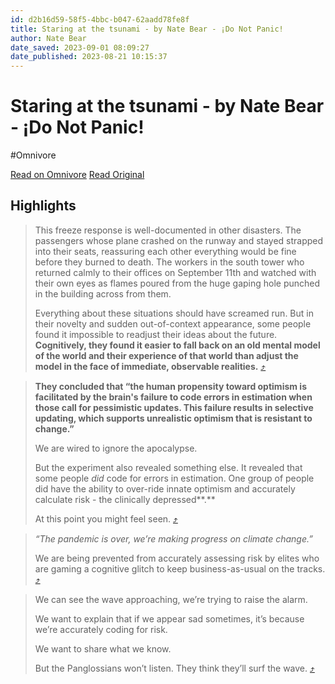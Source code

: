 ```yaml
---
id: d2b16d59-58f5-4bbc-b047-62aadd78fe8f
title: Staring at the tsunami - by Nate Bear - ¡Do Not Panic!
author: Nate Bear
date_saved: 2023-09-01 08:09:27
date_published: 2023-08-21 10:15:37
---
```


# Staring at the tsunami - by Nate Bear - ¡Do Not Panic!
#Omnivore

[Read on Omnivore](https://omnivore.app/me/https-donotpanic-substack-com-p-staring-at-the-tsunami-18a50a5e152)
[Read Original](https://donotpanic.substack.com/p/staring-at-the-tsunami)

## Highlights

> This freeze response is well-documented in other disasters. The passengers whose plane crashed on the runway and stayed strapped into their seats, reassuring each other everything would be fine before they burned to death. The workers in the south tower who returned calmly to their offices on September 11th and watched with their own eyes as flames poured from the huge gaping hole punched in the building across from them.
> 
> Everything about these situations should have screamed run. But in their novelty and sudden out-of-context appearance, some people found it impossible to readjust their ideas about the future. **Cognitively, they found it easier to fall back on an old mental model of the world and their experience of that world than adjust the model in the face of immediate, observable realities.** [⤴️](https://omnivore.app/me/https-donotpanic-substack-com-p-staring-at-the-tsunami-18a50a5e152#d893b23f-535d-43ff-8155-472db93f2ad0) 

> **They concluded that “the human propensity toward optimism is facilitated by the brain's failure to code errors in estimation when those call for pessimistic updates. This failure results in selective updating, which supports unrealistic optimism that is resistant to change.”**
> 
> We are wired to ignore the apocalypse. 
> 
> But the experiment also revealed something else. It revealed that some people _did_ code for errors in estimation. One group of people did have the ability to over-ride innate optimism and accurately calculate risk - the clinically depressed**.**
> 
> At this point you might feel seen. [⤴️](https://omnivore.app/me/https-donotpanic-substack-com-p-staring-at-the-tsunami-18a50a5e152#29e1b9c5-8f2b-408b-a565-c3b72b4d7797) 

> _“The pandemic is over, we’re making progress on climate change.”_ 
> 
> We are being prevented from accurately assessing risk by elites who are gaming a cognitive glitch to keep business-as-usual on the tracks. [⤴️](https://omnivore.app/me/https-donotpanic-substack-com-p-staring-at-the-tsunami-18a50a5e152#4a994065-0431-49aa-9820-b2b590a97e2e) 

> We can see the wave approaching, we’re trying to raise the alarm. 
> 
> We want to explain that if we appear sad sometimes, it’s because we’re accurately coding for risk. 
> 
> We want to share what we know. 
> 
> But the Panglossians won’t listen. They think they’ll surf the wave. [⤴️](https://omnivore.app/me/https-donotpanic-substack-com-p-staring-at-the-tsunami-18a50a5e152#fbe1f8b6-da26-4b47-a418-8598d6253e9a) 

